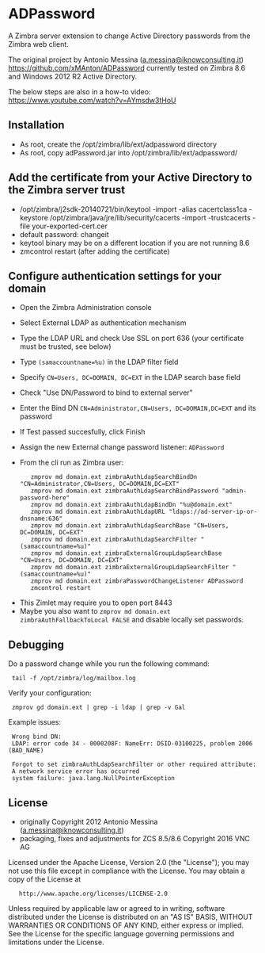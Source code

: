 ADPassword
======================

A Zimbra server extension to change Active Directory passwords from the Zimbra web client.


The original project by Antonio Messina (a.messina@iknowconsulting.it) https://github.com/xMAnton/ADPassword currently tested on Zimbra 8.6 and Windows 2012 R2 Active Directory.

The below steps are also in a how-to video: https://www.youtube.com/watch?v=AYmsdw3tHoU

## Installation

- As root, create the /opt/zimbra/lib/ext/adpassword directory
- As root, copy adPassword.jar into /opt/zimbra/lib/ext/adpassword/

## Add the certificate from your Active Directory to the Zimbra server trust
* /opt/zimbra/j2sdk-20140721/bin/keytool -import -alias cacertclass1ca -keystore /opt/zimbra/java/jre/lib/security/cacerts -import -trustcacerts -file your-exported-cert.cer 
* default password: changeit
* keytool binary may be on a different location if you are not running 8.6
* zmcontrol restart (after adding the certificate)

## Configure authentication settings for your domain

- Open the Zimbra Administration console
- Select External LDAP as authentication mechanism
- Type the LDAP URL and check Use SSL on port 636 (your certificate must be trusted, see below)
- Type `(samaccountname=%u)` in the LDAP filter field
- Specify `CN=Users, DC=DOMAIN, DC=EXT` in the LDAP search base field
- Check "Use DN/Password to bind to external server"
- Enter the Bind DN `CN=Administrator,CN=Users, DC=DOMAIN,DC=EXT` and its password
- If Test passed succesfully, click Finish
- Assign the new External change password listener: `ADPassword`
- From the cli run as Zimbra user:

         zmprov md domain.ext zimbraAuthLdapSearchBindDn "CN=Administrator,CN=Users, DC=DOMAIN,DC=EXT"
         zmprov md domain.ext zimbraAuthLdapSearchBindPassword "admin-password-here"
         zmprov md domain.ext zimbraAuthLdapBindDn "%u@domain.ext"
         zmprov md domain.ext zimbraAuthLdapURL "ldaps://ad-server-ip-or-dnsname:636" 
         zmprov md domain.ext zimbraAuthLdapSearchBase "CN=Users, DC=DOMAIN, DC=EXT"
         zmprov md domain.ext zimbraAuthLdapSearchFilter "(samaccountname=%u)"
         zmprov md domain.ext zimbraExternalGroupLdapSearchBase "CN=Users, DC=DOMAIN, DC=EXT"
         zmprov md domain.ext zimbraExternalGroupLdapSearchFilter "(samaccountname=%u)"
         zmprov md domain.ext zimbraPasswordChangeListener ADPassword
         zmcontrol restart


* This Zimlet may require you to open port 8443
* Maybe you also want to `zmprov md domain.ext zimbraAuthFallbackToLocal FALSE` and disable locally set passwords.

## Debugging
Do a password change while you run the following command:

     tail -f /opt/zimbra/log/mailbox.log

Verify your configuration:     

     zmprov gd domain.ext | grep -i ldap | grep -v Gal

Example issues:

     Wrong bind DN:
     LDAP: error code 34 - 0000208F: NameErr: DSID-03100225, problem 2006 (BAD_NAME)
     
     Forgot to set zimbraAuthLdapSearchFilter or other required attribute:
     A network service error has occurred
     system failure: java.lang.NullPointerException

## License
* originally Copyright 2012 Antonio Messina (a.messina@iknowconsulting.it)
* packaging, fixes and adjustments for ZCS 8.5/8.6 Copyright 2016 VNC AG

Licensed under the Apache License, Version 2.0 (the "License"); you may not use this file except in compliance with the License. You may obtain a copy of the License at

       http://www.apache.org/licenses/LICENSE-2.0
Unless required by applicable law or agreed to in writing, software
distributed under the License is distributed on an "AS IS" BASIS,
WITHOUT WARRANTIES OR CONDITIONS OF ANY KIND, either express or implied.
See the License for the specific language governing permissions and
limitations under the License.
